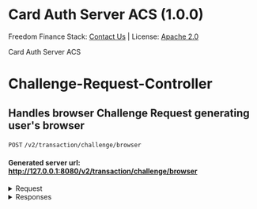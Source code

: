 # Card Auth Server ACS (1.0.0)

Freedom Finance Stack: [Contact Us](contact@freedomfinancestack.org) | 
License: [Apache 2.0](https://www.apache.org/licenses/LICENSE-2.0.html)

Card Auth Server ACS

# Challenge-Request-Controller
## Handles browser Challenge Request generating user's browser

`POST` `/v2/transaction/challenge/browser`
#### Generated server url: http://127.0.0.1:8080/v2/transaction/challenge/browser

[//]: # (//todo add description for the endpoint)
<details >
  <summary >Request</summary>
    
| Query Params       | Type   |
|--------------------|--------|
| creq (required)    | string |
| threeDSSessionData | string |
</details>

<details>
  <summary>Responses</summary>

| StatusCode | Response Message                                   | Response Schema         | Response Type |
|------------|----------------------------------------------------|-------------------------|---------------|
| 200        | Request Successfully handled and validated         | html/text;charset=utf-8 | string        | 
| 400        | Bad Request or Request not according to Areq Schema | html/text;charset=utf-8 | string        |
| 500        | Server Exception Occurred during request handling  | html/text;charset=utf-8 | string        |

</details>